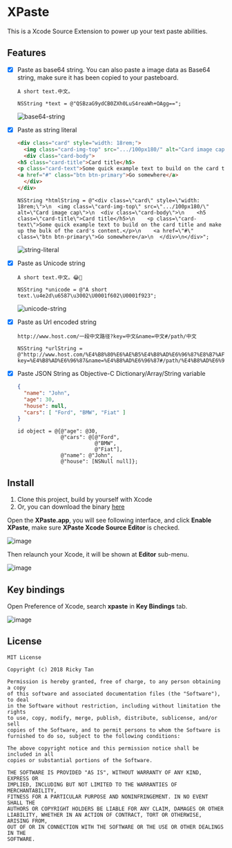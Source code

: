 # XPaste
This is a Xcode Source Extension to power up your text paste abilities.

## Features
- [x] Paste as base64 string. You can also paste a image data as Base64 string, make sure it has been copied to your pasteboard.
  ```text
  A short text.中文。
  ```
  ```objc
  NSString *text = @"QSBzaG9ydCB0ZXh0LuS4reaWh+OAgg==";
  ```
  ![base64-string](https://user-images.githubusercontent.com/1250207/46783725-f1f7c680-cd5d-11e8-917e-994f9b36518a.gif)

- [x] Paste as string literal
  ```html
  <div class="card" style="width: 18rem;">
    <img class="card-img-top" src=".../100px180/" alt="Card image cap">
    <div class="card-body">
  <h5 class="card-title">Card title</h5>
  <p class="card-text">Some quick example text to build on the card title and make up the bulk of the card's content.</p>
  <a href="#" class="btn btn-primary">Go somewhere</a>
    </div>
  </div>
  ```
  ```objc
  NSString *htmlString = @"<div class=\"card\" style=\"width: 18rem;\">\n  <img class=\"card-img-top\" src=\".../100px180/\" alt=\"Card image cap\">\n  <div class=\"card-body\">\n    <h5 class=\"card-title\">Card title</h5>\n    <p class=\"card-text\">Some quick example text to build on the card title and make up the bulk of the card's content.</p>\n    <a href=\"#\" class=\"btn btn-primary\">Go somewhere</a>\n  </div>\n</div>";
  ```
  ![string-literal](https://user-images.githubusercontent.com/1250207/46783558-4a7a9400-cd5d-11e8-80dc-65c2c12f48b1.gif)

- [x] Paste as Unicode string
  ```text
  A short text.中文。😂🤣
  ```
  ```objc
  NSString *unicode = @"A short text.\u4e2d\u6587\u3002\U0001f602\U0001f923";
  ```
  ![unicode-string](https://user-images.githubusercontent.com/1250207/46783817-413df700-cd5e-11e8-9b86-2ad527920089.gif)

- [x] Paste as Url encoded string
  ```text
  http://www.host.com/一段中文路径?key=中文&name=中文#/path/中文
  ```
  ```objc
  NSString *urlString = @"http://www.host.com/%E4%B8%80%E6%AE%B5%E4%B8%AD%E6%96%87%E8%B7%AF%E5%BE%84?key=%E4%B8%AD%E6%96%87&name=%E4%B8%AD%E6%96%87#/path/%E4%B8%AD%E6%96%87";
  ```

- [x] Paste JSON String as Objective-C Dictionary/Array/String variable
  ```json
  {
    "name": "John",
    "age": 30,
    "house": null,
    "cars": [ "Ford", "BMW", "Fiat" ]
  }
  ```
  ```objc
  id object = @{@"age": @30,
                @"cars": @[@"Ford",
                           @"BMW",
                           @"Fiat"],
                @"name": @"John",
                @"house": [NSNull null]};
  ```
## Install

1. Clone this project, build by yourself with Xcode
2. Or, you can download the binary [here](https://github.com/rickytan/XPaste/releases/download/v1.1/XPaste.app.zip)

Open the **XPaste.app**, you will see following interface, and click **Enable XPaste**, make sure **XPaste Xcode Source Editor** is checked.

![image](https://user-images.githubusercontent.com/1250207/46783018-2cac2f80-cd5b-11e8-9fda-c97126a8167e.png)

Then relaunch your Xcode, it will be shown at **Editor** sub-menu.

![image](https://user-images.githubusercontent.com/1250207/46782854-75171d80-cd5a-11e8-97e1-e9c3023c26c1.png)

## Key bindings
Open Preference of Xcode, search **xpaste** in **Key Bindings** tab.

![image](https://user-images.githubusercontent.com/1250207/46782797-3e410780-cd5a-11e8-84eb-80cd3b28e514.png)

## License
```
MIT License

Copyright (c) 2018 Ricky Tan

Permission is hereby granted, free of charge, to any person obtaining a copy
of this software and associated documentation files (the "Software"), to deal
in the Software without restriction, including without limitation the rights
to use, copy, modify, merge, publish, distribute, sublicense, and/or sell
copies of the Software, and to permit persons to whom the Software is
furnished to do so, subject to the following conditions:

The above copyright notice and this permission notice shall be included in all
copies or substantial portions of the Software.

THE SOFTWARE IS PROVIDED "AS IS", WITHOUT WARRANTY OF ANY KIND, EXPRESS OR
IMPLIED, INCLUDING BUT NOT LIMITED TO THE WARRANTIES OF MERCHANTABILITY,
FITNESS FOR A PARTICULAR PURPOSE AND NONINFRINGEMENT. IN NO EVENT SHALL THE
AUTHORS OR COPYRIGHT HOLDERS BE LIABLE FOR ANY CLAIM, DAMAGES OR OTHER
LIABILITY, WHETHER IN AN ACTION OF CONTRACT, TORT OR OTHERWISE, ARISING FROM,
OUT OF OR IN CONNECTION WITH THE SOFTWARE OR THE USE OR OTHER DEALINGS IN THE
SOFTWARE.
```
